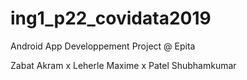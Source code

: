 # ing1_p22_covidata2019
Android App Developpement Project @ Epita

Zabat Akram
x
Leherle Maxime
x
Patel Shubhamkumar

